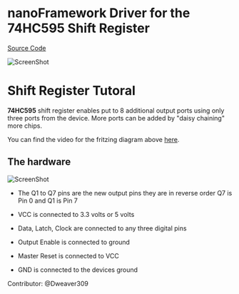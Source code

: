 
# nanoFramework Driver for the 74HC595 Shift Register

[Source Code](https://github.com/Dweaver309/nf-Community-Contributions/tree/master/drivers/Shift-Register-74HC595/Source_Code)


![ScreenShot](https://github.com/Dweaver309/nf-Community-Contributions/blob/master/drivers/Shift-Register-74HC595/Images/ShiftRegisterFritzing.png)

# Shift Register Tutoral


**74HC595** shift register enables put to 8 additional output ports using only three ports from the device. More ports can be added by "daisy chaining" more chips. 




You can find the video for the fritzing diagram above [here](https://github.com/Dweaver309/nf-Community-Contributions/blob/master/drivers/Shift-Register-74HC595/Images/ShiftRegister.MOV).


## The hardware

![ScreenShot](https://github.com/Dweaver309/nf-Community-Contributions/blob/master/drivers/Shift-Register-74HC595/Images/74HC595Pins.png)

- The Q1 to Q7 pins are the new output pins they are in reverse order Q7 is Pin 0 and Q1 is Pin 7

- VCC is connected to 3.3 volts or 5 volts

- Data, Latch, Clock are connected to any three digital pins 

- Output Enable is connected to ground

- Master Reset is connected to VCC

- GND is connected to the devices ground


Contributor: @Dweaver309
